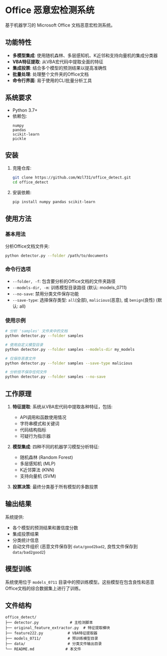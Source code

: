 # Office 恶意宏检测系统

基于机器学习的 Microsoft Office 文档恶意宏检测系统。

## 功能特性

- **多模型集成**: 使用随机森林、多层感知机、K近邻和支持向量机的集成分类器
- **VBA特征提取**: 从VBA宏代码中提取全面的特征
- **集成投票**: 结合多个模型的预测结果以提高准确性
- **批量处理**: 处理整个文件夹的Office文档
- **命令行界面**: 易于使用的CLI批量分析工具

## 系统要求

- Python 3.7+
- 依赖包:
  ```
  numpy
  pandas
  scikit-learn
  pickle
  ```

## 安装

1. 克隆仓库:
   ```bash
   git clone https://github.com/Wzl731/office_detect.git
   cd office_detect
   ```

2. 安装依赖:
   ```bash
   pip install numpy pandas scikit-learn
   ```

## 使用方法

### 基本用法

分析Office文档文件夹:

```bash
python detector.py --folder /path/to/documents
```

### 命令行选项

- `--folder, -f`: 包含要分析的Office文档的文件夹路径
- `--models-dir, -m`: 训练模型目录路径 (默认: models_0711)
- `--no-save`: 禁用分类文件保存功能
- `--save-type`: 选择保存类型: `all`(全部), `malicious`(恶意), 或 `benign`(良性) (默认: all)

### 使用示例

```bash
# 分析 'samples' 文件夹中的文档
python detector.py --folder samples

# 使用自定义模型目录
python detector.py --folder samples --models-dir my_models

# 仅保存恶意文件
python detector.py --folder samples --save-type malicious

# 分析但不保存任何文件
python detector.py --folder samples --no-save
```

## 工作原理

1. **特征提取**: 系统从VBA宏代码中提取各种特征，包括:
   - API调用和函数使用情况
   - 字符串模式和关键词
   - 代码结构指标
   - 可疑行为指示器

2. **模型集成**: 四种不同的机器学习模型分析特征:
   - 随机森林 (Random Forest)
   - 多层感知机 (MLP)
   - K近邻算法 (KNN)
   - 支持向量机 (SVM)

3. **投票决策**: 最终分类基于所有模型的多数投票

## 输出结果

系统提供:
- 各个模型的预测结果和置信度分数
- 集成投票结果
- 分类统计信息
- 自动文件组织 (恶意文件保存到 `data/good2bad2`, 良性文件保存到 `data/bad2good2`)

## 模型训练

系统使用位于 `models_0711` 目录中的预训练模型。这些模型在包含良性和恶意Office文档的综合数据集上进行了训练。

## 文件结构

```
office_detect/
├── detector.py              # 主检测脚本
├── original_feature_extractor.py  # 特征提取模块
├── feature222.py           # VBA特征提取器
├── models_0711/            # 预训练模型目录
├── data/                   # 分类文件输出目录
└── README.md              # 本文件
```
